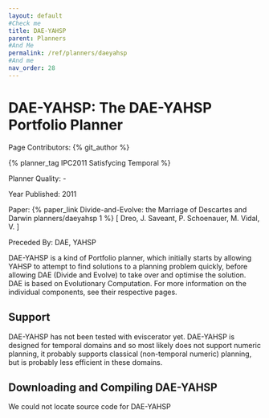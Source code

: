 ```yaml
---
layout: default
#Check me
title: DAE-YAHSP
parent: Planners
#And Me
permalink: /ref/planners/daeyahsp
#And me
nav_order: 28
---
```

# DAE-YAHSP: The DAE-YAHSP Portfolio Planner

Page Contributors: {% git_author %}

{% planner_tag IPC2011 Satisfycing Temporal %}

Planner Quality: -

Year Published: 2011

Paper: {% paper_link Divide-and-Evolve: the Marriage of Descartes and Darwin planners/daeyahsp 1 %} [ Dreo, J. Saveant, P. Schoenauer, M. Vidal, V. ]

Preceded By: DAE, YAHSP

DAE-YAHSP is a kind of Portfolio planner, which initially starts by allowing YAHSP to attempt to find solutions to a planning problem quickly, before allowing DAE (Divide and Evolve) to take over and optimise the solution. DAE is based on Evolutionary Computation. For more information on the individual components, see their respective pages.

## Support

DAE-YAHSP has not been tested with eviscerator yet. DAE-YAHSP is designed for temporal domains and so most likely does not support numeric planning, it probably supports classical (non-temporal numeric) planning, but is probably less efficient in these domains.

## Downloading and Compiling DAE-YAHSP

We could not locate source code for DAE-YAHSP